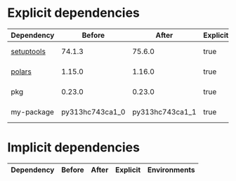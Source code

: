 # Explicit dependencies

|Dependency|Before|After|Explicit|Environments|
|-|-|-|-|-|
|[setuptools](https://pypi.org/project/setuptools)|74.1.3|75.6.0|true|*all envs* on osx-arm64|
|[polars](https://prefix.dev/channels/conda-forge/packages/polars)|1.15.0|1.16.0|true|*all envs* on osx-arm64|
|pkg|0.23.0|0.23.0|true|*all envs* on linux-64|
|my-package|py313hc743ca1_0|py313hc743ca1_1|true|*all envs* on osx-arm64|

# Implicit dependencies

|Dependency|Before|After|Explicit|Environments|
|-|-|-|-|-|


[^1]: **Bold** means explicit dependency.
[^2]: Dependency got downgraded.
